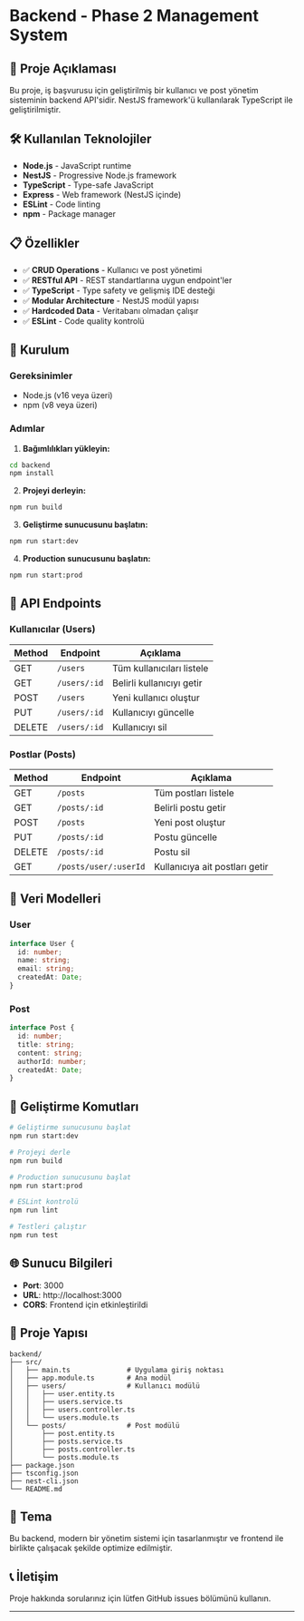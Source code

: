# Backend - Phase 2 Management System

## 🎯 Proje Açıklaması

Bu proje, iş başvurusu için geliştirilmiş bir kullanıcı ve post yönetim sisteminin backend API'sidir. NestJS framework'ü kullanılarak TypeScript ile geliştirilmiştir.

## 🛠️ Kullanılan Teknolojiler

- **Node.js** - JavaScript runtime
- **NestJS** - Progressive Node.js framework
- **TypeScript** - Type-safe JavaScript
- **Express** - Web framework (NestJS içinde)
- **ESLint** - Code linting
- **npm** - Package manager

## 📋 Özellikler

- ✅ **CRUD Operations** - Kullanıcı ve post yönetimi
- ✅ **RESTful API** - REST standartlarına uygun endpoint'ler
- ✅ **TypeScript** - Type safety ve gelişmiş IDE desteği
- ✅ **Modular Architecture** - NestJS modül yapısı
- ✅ **Hardcoded Data** - Veritabanı olmadan çalışır
- ✅ **ESLint** - Code quality kontrolü

## 🚀 Kurulum

### Gereksinimler
- Node.js (v16 veya üzeri)
- npm (v8 veya üzeri)

### Adımlar

1. **Bağımlılıkları yükleyin:**
```bash
cd backend
npm install
```

2. **Projeyi derleyin:**
```bash
npm run build
```

3. **Geliştirme sunucusunu başlatın:**
```bash
npm run start:dev
```

4. **Production sunucusunu başlatın:**
```bash
npm run start:prod
```

## 📡 API Endpoints

### Kullanıcılar (Users)

| Method | Endpoint | Açıklama |
|--------|----------|----------|
| GET | `/users` | Tüm kullanıcıları listele |
| GET | `/users/:id` | Belirli kullanıcıyı getir |
| POST | `/users` | Yeni kullanıcı oluştur |
| PUT | `/users/:id` | Kullanıcıyı güncelle |
| DELETE | `/users/:id` | Kullanıcıyı sil |

### Postlar (Posts)

| Method | Endpoint | Açıklama |
|--------|----------|----------|
| GET | `/posts` | Tüm postları listele |
| GET | `/posts/:id` | Belirli postu getir |
| POST | `/posts` | Yeni post oluştur |
| PUT | `/posts/:id` | Postu güncelle |
| DELETE | `/posts/:id` | Postu sil |
| GET | `/posts/user/:userId` | Kullanıcıya ait postları getir |

## 📝 Veri Modelleri

### User
```typescript
interface User {
  id: number;
  name: string;
  email: string;
  createdAt: Date;
}
```

### Post
```typescript
interface Post {
  id: number;
  title: string;
  content: string;
  authorId: number;
  createdAt: Date;
}
```

## 🔧 Geliştirme Komutları

```bash
# Geliştirme sunucusunu başlat
npm run start:dev

# Projeyi derle
npm run build

# Production sunucusunu başlat
npm run start:prod

# ESLint kontrolü
npm run lint

# Testleri çalıştır
npm run test
```

## 🌐 Sunucu Bilgileri

- **Port**: 3000
- **URL**: http://localhost:3000
- **CORS**: Frontend için etkinleştirildi

## 📁 Proje Yapısı

```
backend/
├── src/
│   ├── main.ts              # Uygulama giriş noktası
│   ├── app.module.ts        # Ana modül
│   ├── users/               # Kullanıcı modülü
│   │   ├── user.entity.ts
│   │   ├── users.service.ts
│   │   ├── users.controller.ts
│   │   └── users.module.ts
│   └── posts/               # Post modülü
│       ├── post.entity.ts
│       ├── posts.service.ts
│       ├── posts.controller.ts
│       └── posts.module.ts
├── package.json
├── tsconfig.json
├── nest-cli.json
└── README.md
```

## 🎨 Tema

Bu backend, modern bir yönetim sistemi için tasarlanmıştır ve frontend ile birlikte çalışacak şekilde optimize edilmiştir.

## 📞 İletişim

Proje hakkında sorularınız için lütfen GitHub issues bölümünü kullanın.

---
